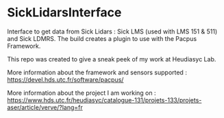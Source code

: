 SickLidarsInterface
===================

Interface to get data from Sick Lidars : Sick LMS (used with LMS 151 & 511) and Sick LDMRS. The build creates a plugin to use with the Pacpus Framework.

This repo was created to give a sneak peek of my work at Heudiasyc Lab.

More information about the framework and sensors supported : https://devel.hds.utc.fr/software/pacpus/

More information about the project I am working on : https://www.hds.utc.fr/heudiasyc/catalogue-131/projets-133/projets-aser/article/verve/?lang=fr
